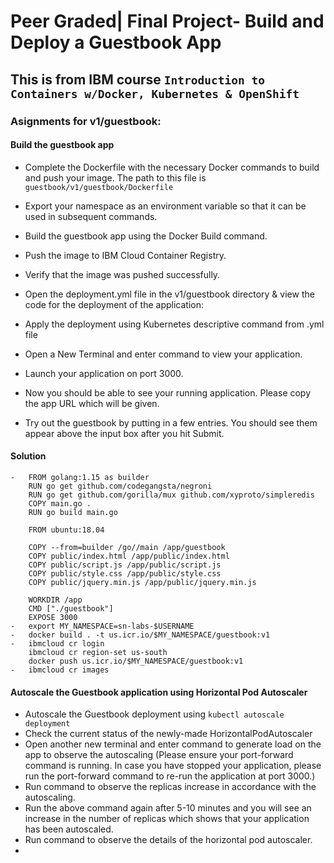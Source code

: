 # Peer Graded| Final Project- Build and Deploy a Guestbook App

## This is from IBM course `Introduction to Containers w/Docker, Kubernetes & OpenShift`

### Asignments for v1/guestbook:

#### Build the guestbook app
- Complete the Dockerfile with the necessary Docker commands to build and push your image. The path to this file is `guestbook/v1/guestbook/Dockerfile`

- Export your namespace as an environment variable so that it can be used in subsequent commands.
- Build the guestbook app using the Docker Build command.
- Push the image to IBM Cloud Container Registry.
- Verify that the image was pushed successfully.
- Open the deployment.yml file in the v1/guestbook directory & view the code for the deployment of the application:
- Apply the deployment using Kubernetes descriptive command from .yml file
- Open a New Terminal and enter command to view your application.
- Launch your application on port 3000.
- Now you should be able to see your running application. Please copy the app URL which will be given.
- Try out the guestbook by putting in a few entries. You should see them appear above the input box after you hit Submit.

#### Solution 
    -   FROM golang:1.15 as builder
        RUN go get github.com/codegangsta/negroni
        RUN go get github.com/gorilla/mux github.com/xyproto/simpleredis
        COPY main.go .
        RUN go build main.go

        FROM ubuntu:18.04

        COPY --from=builder /go//main /app/guestbook
        COPY public/index.html /app/public/index.html
        COPY public/script.js /app/public/script.js
        COPY public/style.css /app/public/style.css
        COPY public/jquery.min.js /app/public/jquery.min.js

        WORKDIR /app
        CMD ["./guestbook"]
        EXPOSE 3000
    -   export MY_NAMESPACE=sn-labs-$USERNAME
    -   docker build . -t us.icr.io/$MY_NAMESPACE/guestbook:v1
    -   ibmcloud cr login
        ibmcloud cr region-set us-south
        docker push us.icr.io/$MY_NAMESPACE/guestbook:v1
    -   ibmcloud cr images
#### Autoscale the Guestbook application using Horizontal Pod Autoscaler
- Autoscale the Guestbook deployment using `kubectl autoscale deployment`
- Check the current status of the newly-made HorizontalPodAutoscaler
- Open another new terminal and enter command to generate load on the app to observe the autoscaling (Please ensure your port-forward command is running. In case you have stopped your application, please run the port-forward command to re-run the application at port 3000.)
- Run command to observe the replicas increase in accordance with the autoscaling.
- Run the above command again after 5-10 minutes and you will see an increase in the number of replicas which shows that your application has been autoscaled.
- Run command to observe the details of the horizontal pod autoscaler.
- 
